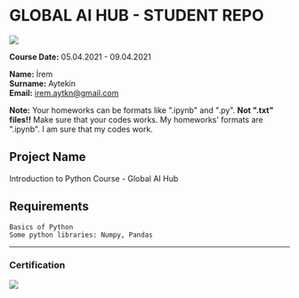# GLOBAL AI HUB - STUDENT REPO
![](img/newlogo.png)

**Course Date:** 05.04.2021 - 09.04.2021

**Name:** İrem  
**Surname:** Aytekin  
**Email:** irem.aytkn@gmail.com  

**Note:** Your homeworks can be formats like ".ipynb" and ".py". **Not ".txt" files!!** Make sure that your codes works.
My homeworks' formats are ".ipynb".
I am sure that my codes work.

## Project Name
Introduction to Python Course - Global AI Hub

## Requirements
```
Basics of Python
Some python libraries: Numpy, Pandas
```
---

### Certification
![](img/TopLearnerCertificate.png)

